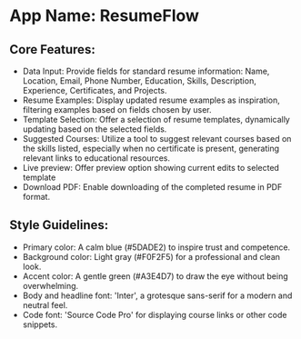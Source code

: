 # **App Name**: ResumeFlow

## Core Features:

- Data Input: Provide fields for standard resume information: Name, Location, Email, Phone Number, Education, Skills, Description, Experience, Certificates, and Projects.
- Resume Examples: Display updated resume examples as inspiration, filtering examples based on fields chosen by user.
- Template Selection: Offer a selection of resume templates, dynamically updating based on the selected fields.
- Suggested Courses: Utilize a tool to suggest relevant courses based on the skills listed, especially when no certificate is present, generating relevant links to educational resources.
- Live preview: Offer preview option showing current edits to selected template
- Download PDF: Enable downloading of the completed resume in PDF format.

## Style Guidelines:

- Primary color: A calm blue (#5DADE2) to inspire trust and competence.
- Background color: Light gray (#F0F2F5) for a professional and clean look.
- Accent color: A gentle green (#A3E4D7) to draw the eye without being overwhelming.
- Body and headline font: 'Inter', a grotesque sans-serif for a modern and neutral feel.
- Code font: 'Source Code Pro' for displaying course links or other code snippets.